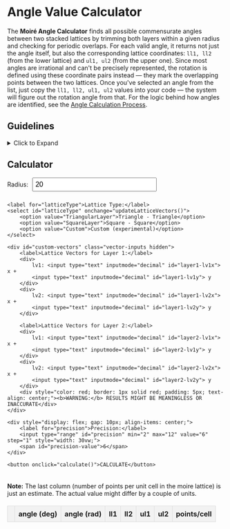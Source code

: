 <style>
    .input-form {
        display: flex;
        flex-direction: column;
        gap: 10px;
        margin-bottom: 20px;
    }

    input,
    select,
    button {
        font-size: 16px;
        padding: 5px;
    }

    button {
        cursor: pointer;
        background-color: rgb(41, 128, 185);
        color: white;
        border: none;
        padding: 10px;
    }

    table {
        width: 100%;
        border-collapse: collapse;
        margin-top: 20px;
    }

    th,
    td {
        padding: 8px;
        text-align: center;
        border: 1px solid #ddd;
    }

    thead {
        background-color: #f2f2f2;
    }

    .hidden {
        display: none;
    }

    .vector-inputs input {
        width: 80px;
        margin: 5px;
    }

    #end,
    #start {
        border: 1px solid #000;
        border-radius: 5px;
        padding: 8px;
        width: 100px;
        font-size: 16px;
    }
</style>








# Angle Value Calculator

The **Moiré Angle Calculator** finds all possible commensurate angles between two stacked lattices by trimming both layers within a given radius and checking for periodic overlaps. For each valid angle, it returns not just the angle itself, but also the corresponding lattice coordinates: `ll1, ll2` (from the lower lattice) and `ul1, ul2` (from the upper one). Since most angles are irrational and can't be precisely represented, the rotation is defined using these coordinate pairs instead — they mark the overlapping points between the two lattices. Once you've selected an angle from the list, just copy the `ll1, ll2, ul1, ul2` values into your code — the system will figure out the rotation angle from that. For the logic behind how angles are identified, see the [Angle Calculation Process](angle_calculation_process.md).

## Guidelines

<details>
    <summary>Click to Expand</summary>

    <ul>

        <li>
            A <strong>radius</strong> must be specified to define the extent of the circular region centered at the origin. This radius will be used to truncate both the upper and lower lattices.
        </li>

        <li>
            <strong>Currently Supported Systems</strong>:
            <ul>
                <li>Triangular on triangular lattices</li>
                <li>Square on square lattices</li>
                <li>
                    A <strong>custom mode</strong> is available, allowing the input of arbitrary lattice vectors for each layer. Please note that this mode is experimental and its reliability is <strong>not guaranteed</strong>. Potential issues may include:
                    <ul>
                        <li>Erroneous or nonsensical output.</li>
                        <li>Unresponsiveness or crashing of the user interface.</li>
                        <li>Unexpected program behavior.</li>
                    </ul>
                    However, if you believe that your specific configuration (as detailed in <a href="angle_calculation_process.md">Angle Calculation Process</a>) <em>should</em> yield meaningful results, the following these patterns <em>might</em> be considered:
                    <ol>
                        <li>Both lattice angles are exact divisors of 360°.</li>
                        <li>Both layers possess identical lattice vectors.</li>
                        <li>If the second condition is not met, at least one layer's vectors are integer multiples of the other.</li>
                    </ol>
                    Even under these conditions, there is <strong>no assurance</strong> that the calculated angles will be accurate or relevant. Use this feature at your own discretion.
                </li>
            </ul>
        </li>

        <li>A <strong>larger radius</strong> will encompass more lattice points, potentially leading to more precise calculations and the detection of smaller angles, but will increase computation time.</li>
        <li>A <strong>smaller radius</strong> will yield faster results, but may only reveal larger angle values.</li>

    </ul>
</details>




## Calculator

<div class="input-form">
    <div style="display: flex; gap: 10px; align-items: center;">
        <label for="radius">Radius:</label>
        <input type="number" id="radius" value="20" style="width: 30vw;" step="any" min="0">
    </div>    

    <label for="latticeType">Lattice Type:</label>
    <select id="latticeType" onchange="updateLatticeVectors()">
        <option value="TriangularLayer">Triangle - Triangle</option>
        <option value="SquareLayer">Square - Square</option>
        <option value="Custom">Custom (experimental)</option>
    </select>

    <div id="custom-vectors" class="vector-inputs hidden">
        <label>Lattice Vectors for Layer 1:</label>
        <div>
            lv1: <input type="text" inputmode="decimal" id="layer1-lv1x"> x +
            <input type="text" inputmode="decimal" id="layer1-lv1y"> y
        </div>
        <div>
            lv2: <input type="text" inputmode="decimal" id="layer1-lv2x"> x +
            <input type="text" inputmode="decimal" id="layer1-lv2y"> y
        </div>

        <label>Lattice Vectors for Layer 2:</label>
        <div>
            lv1: <input type="text" inputmode="decimal" id="layer2-lv1x"> x +
            <input type="text" inputmode="decimal" id="layer2-lv1y"> y
        </div>
        <div>
            lv2: <input type="text" inputmode="decimal" id="layer2-lv2x"> x +
            <input type="text" inputmode="decimal" id="layer2-lv2y"> y
        </div>
        <div style="color: red; border: 1px solid red; padding: 5px; text-align: center;"><b>WARNING:</b> RESULTS MIGHT BE MEANINGLESS OR INACCURATE</div>
    </div>

    <div style="display: flex; gap: 10px; align-items: center;">
        <label for="precision">Precision:</label>
        <input type="range" id="precision" min="2" max="12" value="6" step="1" style="width: 30vw;">
        <span id="precision-value">6</span>
    </div>   

    <button onclick="calculate()">CALCULATE</button>
</div>



**Note:** The last column (number of points per unit cell in the moire lattice) is just an estimate. The actual value might differ by a couple of units.

<table id="results-table">
    <thead>
        <tr>
            <th></th>
            <th>angle (deg)</th>
            <th>angle (rad)</th>
            <th>ll1</th>
            <th>ll2</th>
            <th>ul1</th>
            <th>ul2</th>
            <th>points/cell</th>
        </tr>
    </thead>
    <tbody id="results-body">
        <!-- Generated results will be displayed here -->
    </tbody>
</table>
</div>

<!-- <script src="assets/script_find_theta.js"></script> -->












<script>

    let root3 = Math.sqrt(3);

    const latticeDefaults = {
        HexagonalLayer: [1, 0, 0.5, root3 / 2],
        SquareLayer: [1, 0, 0, 1],
        RhombusLayer: [1, 0, 0.5, root3 / 2],
        TriangularLayer: [1, 0, 0.5, root3 / 2],
        KagomeLayer: [1, 0, 0.5, root3 / 2],
    };

    document.getElementById("precision").addEventListener("input", function() {
        document.getElementById("precision-value").textContent = this.value;
    });

    function updateLatticeVectors() {
        const type = document.getElementById("latticeType").value;
        const customDiv = document.getElementById("custom-vectors");

        if (type === "Custom") {
            customDiv.classList.remove("hidden");
        } else {
            customDiv.classList.add("hidden");

            const vec = latticeDefaults[type] || [1, 1, 1, 1];

            // Set both layers with the same vectors
            document.getElementById("layer1-lv1x").value = vec[0];
            document.getElementById("layer1-lv1y").value = vec[1];
            document.getElementById("layer1-lv2x").value = vec[2];
            document.getElementById("layer1-lv2y").value = vec[3];

            document.getElementById("layer2-lv1x").value = vec[0];
            document.getElementById("layer2-lv1y").value = vec[1];
            document.getElementById("layer2-lv2x").value = vec[2];
            document.getElementById("layer2-lv2y").value = vec[3];
        }
    }

    function gcd(x, y) {
        if (y === 0) return x;
        else return gcd(y, x % y);
    }

    function angleId(p1, p2) {
        // Dot product
        const dot = p1[0] * p2[0] + p1[1] * p2[1];
        const dotSq = dot * dot;

        // Norms squared
        const norm1Sq = p1[0] ** 2 + p1[1] ** 2;
        const norm2Sq = p2[0] ** 2 + p2[1] ** 2;
        const denom = norm1Sq * norm2Sq;

        // Reduce the fraction dotSq / denom
        const commonDivisor = gcd(dotSq, denom);
        const num = dotSq / commonDivisor;
        const den = denom / commonDivisor;

        // Return as a string ID
        return `${num}/${den}`;
    }

    function calculate() {
        const radius = parseInt(document.getElementById("radius").value);

        const layer1Vectors = [
            parseFloat(document.getElementById("layer1-lv1x").value),
            parseFloat(document.getElementById("layer1-lv1y").value),
            parseFloat(document.getElementById("layer1-lv2x").value),
            parseFloat(document.getElementById("layer1-lv2y").value)
        ];

        const layer2Vectors = [
            parseFloat(document.getElementById("layer2-lv1x").value),
            parseFloat(document.getElementById("layer2-lv1y").value),
            parseFloat(document.getElementById("layer2-lv2x").value),
            parseFloat(document.getElementById("layer2-lv2y").value)
        ];

        const precision = parseInt(document.getElementById("precision").value);

        // console.log(radius, layer1Vectors, layer2Vectors);

        const results = find_values(radius, layer1Vectors, layer2Vectors, tol=precision);

        console.log(results);
        console.log("Number of results:", results.length);
        displayResults_(results);
    }

    function calc_indices(p, lv1, lv2) {
        const [a, b] = lv1;
        const [c, d] = lv2;
        const [x, y] = p;
        const det = (a * d - b * c);
        const nx = (d * x - c * y) / det;
        const ny = (a * y - b * x) / det;

        if (Math.abs(Math.round(nx) - nx) > 1e-5 || Math.abs(Math.round(ny) - ny) > 1e-5) {
            throw new Error(`Calculation error for indices: ${nx}, ${ny}`);
        }

        return [Math.round(nx), Math.round(ny)];
    }

    function generate_lattice_points(lv1, lv2, radius) {
        const points = [];
        const maxGridSize = Math.floor(radius / Math.abs(lv2[1])) + 5;

        // console.log(radius, lv1, lv2, maxGridSize);

        for (let i = -maxGridSize; i <= maxGridSize; i++) {
            for (let j = -maxGridSize; j <= maxGridSize; j++) {
                // console.log(i, j);
                const point = [i * lv1[0] + j * lv2[0], i * lv1[1] + j * lv2[1]];
                const dist = Math.sqrt(point[0] ** 2 + point[1] ** 2);
                if (dist <= radius) points.push(point);
            }
        }

        return points;
    }

    function angle_from_x(p) {
        return Math.atan2(p[1], p[0]) * 180 / Math.PI;
    }

    function process_lattice(points, tol) {
        const distances = points.map(p => Math.hypot(p[0], p[1]));
        const distMap = new Map();

        // console.log(distMap);

        for (let i = 0; i < points.length; i++) {
            const d = parseFloat(distances[i].toFixed(tol));
            if (!distMap.has(d)) distMap.set(d, {});
            distMap.get(d)[i] = points[i];
        }

        return [distMap, new Set([...distMap.keys()])];
    }

    function find_values(radius, layer1Vectors, layer2Vectors, tol = 6) {

        const [a1x, a1y, b1x, b1y] = layer1Vectors;
        const [a2x, a2y, b2x, b2y] = layer2Vectors;

        if (JSON.stringify(layer1Vectors) !== JSON.stringify(layer2Vectors)) {
            alert("Warning: Vectors are not identical! Results might be inaccurate or meaningless.");
        }

        const lv1 = [a1x, a1y];
        const lv2 = [b1x, b1y];

        const lattice1 = generate_lattice_points(lv1, lv2, radius);
        const lattice2 = generate_lattice_points(lv1, lv2, radius);

        const [dict1, dist_set1] = process_lattice(lattice1, tol);
        const [dict2, dist_set2] = process_lattice(lattice2, tol);

        const common_dists = [...dist_set1].filter(d => dist_set2.has(d)).sort((a, b) => a - b).slice(1);

        const angle_dict = {};
        const lattice_angle = angle_from_x(lv2) - angle_from_x(lv1);

        const isValidTheta = (theta) => theta > 0 && theta < lattice_angle;

        for (const d of common_dists) {
            // console.log(d)
            const pts1 = Object.values(dict1.get(d)).filter(p => isValidTheta(angle_from_x(p)));
            const pts2 = Object.values(dict2.get(d)).filter(p => isValidTheta(angle_from_x(p)));

            for (const p1 of pts1) {
                const theta1 = parseFloat(angle_from_x(p1).toFixed(tol));

                for (const p2 of pts2) {
                    const theta2 = parseFloat(angle_from_x(p2));
                    const angle = parseFloat((theta2 - theta1));
                    // use cos theta square between p1 and p2 as uid
                    const uid = angleId(p1, p2);

                    if (
                        theta2 <= theta1 ||
                        angle < Math.pow(10, -tol) ||
                        uid in angle_dict
                    ) continue;

                    angle_dict[uid] = [p1, p2, angle];
                }
            }
        }

        const results = Object.entries(angle_dict)
        .sort(([, a], [, b]) => parseFloat(a[2]) - parseFloat(b[2]))  // ascending by angle
        .map(([k, [p1, p2, angle]]) => {
            const thetaRad = (parseFloat(angle) * Math.PI) / 180;
            const thetaDeg = parseFloat(angle);
            const [i1, j1] = calc_indices(p1, lv1, lv2);
            const [i2, j2] = calc_indices(p2, lv1, lv2);
            const num_pts =   (p1[0] * p1[0] + p1[1] * p1[1]) * 1
                            + (p2[0] * p2[0] + p2[1] * p2[1]) * 1;
            return [thetaDeg.toFixed(tol), thetaRad.toFixed(tol), i2, j2, i1, j1, num_pts];
        });

        return results;
    }

    function displayResults_(results) {
        const resultsBody = document.getElementById("results-body");
        resultsBody.innerHTML = ""; // Clear previous results
        results.forEach((tuple, index) => {
            const row = document.createElement("tr");
            const cell = document.createElement("td");
            cell.textContent = index + 1;  // add the index
            row.appendChild(cell);
            tuple.forEach(value => {
                const cell = document.createElement("td");
                cell.textContent = value;
                row.appendChild(cell);
            });
            resultsBody.appendChild(row);
        });
    }

    updateLatticeVectors('layer1');
    updateLatticeVectors('layer2');

</script>